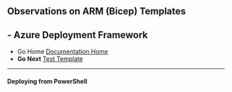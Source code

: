 ## Observations on ARM (Bicep) Templates 

## - Azure Deployment Framework ## 
- Go Home [Documentation Home](./index.md)
- **Go Next** [Test Template](./Test_Template.md)
---
####  Deploying from PowerShell